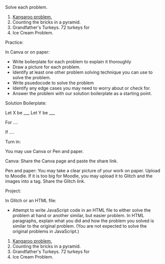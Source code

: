 
Solve each problem. 

1. [Kangaroo problem.](https://www.hackerrank.com/challenges/kangaroo/problem)
2. Counting the bricks in a pyramid.
3. Grandfather's Turkeys. 72 turkeys for 
4. Ice Cream Problem.

Practice:

In Canva or on paper:

* Write boilerplate for each problem to explain it thoroughly
* Draw a picture for each problem.
* Identify at least one other problem solving technique you can use to solve the problem.
* Write psuedocode to solve the problem
* Identify any edge cases you may need to worry about or check for.
* Answer the problem  with our solution boilerplate as a starting point.

Solution Boilerplate:

Let X be ___
Let Y be ___

For ....

If ....


Turn in:

You may use Canva or Pen and paper.

Canva: Share the Canva page and paste the share link.

Pen and paper: You may take a clear picture of your work on paper. Upload to Moodle. If it is too big for Moodle, you may upload it to Glitch and the images into a tag. Share the Glitch link.


Project:

In Glitch or an HTML file:

* Attempt to write JavaScript code in an HTML file to either solve the problem at hand or another similar, but easier problem. In HTML paragraphs, explain what you did and how the problem you solved is similar to the original problem. (You are not expected to solve the original problems in JavaScript.)

1. [Kangaroo problem.](https://www.hackerrank.com/challenges/kangaroo/problem)
2. Counting the bricks in a pyramid.
3. Grandfather's Turkeys. 72 turkeys for 
4. Ice Cream Problem.